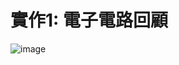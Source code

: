 # 實作1: 電子電路回顧
![image](https://github.com/Dog52114/EC2024/assets/162284692/7d3240e8-15e0-460b-970a-7b62b60325b3)

